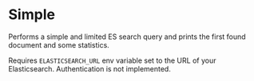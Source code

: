 # Simple

Performs a simple and limited ES search query and prints the first found document and some statistics.

Requires `ELASTICSEARCH_URL` env variable set to the URL of your Elasticsearch. Authentication is not implemented.
